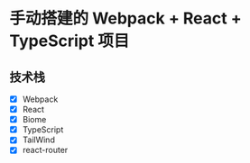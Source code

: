 # 手动搭建的 Webpack + React + TypeScript 项目

## 技术栈

- [x] Webpack
- [x] React
- [x] Biome
- [x] TypeScript
- [x] TailWind
- [x] react-router

